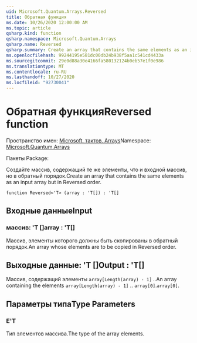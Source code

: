 ```yaml
---
uid: Microsoft.Quantum.Arrays.Reversed
title: Обратная функция
ms.date: 10/26/2020 12:00:00 AM
ms.topic: article
qsharp.kind: function
qsharp.namespace: Microsoft.Quantum.Arrays
qsharp.name: Reversed
qsharp.summary: Create an array that contains the same elements as an input array but in Reversed order.
ms.openlocfilehash: 99244195e581dc00db24b938f5aa1c541cd4433a
ms.sourcegitcommit: 29e0d88a30e4166fa580132124b0eb57e1f0e986
ms.translationtype: MT
ms.contentlocale: ru-RU
ms.lasthandoff: 10/27/2020
ms.locfileid: "92730041"
---
```

# <a name="reversed-function"></a><span data-ttu-id="c48fe-102">Обратная функция</span><span class="sxs-lookup"><span data-stu-id="c48fe-102">Reversed function</span></span>

<span data-ttu-id="c48fe-103">Пространство имен: [Microsoft. тактов. Arrays](xref:Microsoft.Quantum.Arrays)</span><span class="sxs-lookup"><span data-stu-id="c48fe-103">Namespace: [Microsoft.Quantum.Arrays](xref:Microsoft.Quantum.Arrays)</span></span>

<span data-ttu-id="c48fe-104">Пакеты [](https://nuget.org/packages/)</span><span class="sxs-lookup"><span data-stu-id="c48fe-104">Package: [](https://nuget.org/packages/)</span></span>


<span data-ttu-id="c48fe-105">Создайте массив, содержащий те же элементы, что и входной массив, но в обратный порядок.</span><span class="sxs-lookup"><span data-stu-id="c48fe-105">Create an array that contains the same elements as an input array but in Reversed order.</span></span>

```qsharp
function Reversed<'T> (array : 'T[]) : 'T[]
```


## <a name="input"></a><span data-ttu-id="c48fe-106">Входные данные</span><span class="sxs-lookup"><span data-stu-id="c48fe-106">Input</span></span>

### <a name="array--t"></a><span data-ttu-id="c48fe-107">массив: 'T []</span><span class="sxs-lookup"><span data-stu-id="c48fe-107">array : 'T[]</span></span>

<span data-ttu-id="c48fe-108">Массив, элементы которого должны быть скопированы в обратный порядок.</span><span class="sxs-lookup"><span data-stu-id="c48fe-108">An array whose elements are to be copied in Reversed order.</span></span>



## <a name="output--t"></a><span data-ttu-id="c48fe-109">Выходные данные: 'T []</span><span class="sxs-lookup"><span data-stu-id="c48fe-109">Output : 'T[]</span></span>

<span data-ttu-id="c48fe-110">Массив, содержащий элементы `array[Length(array) - 1]` ..</span><span class="sxs-lookup"><span data-stu-id="c48fe-110">An array containing the elements `array[Length(array) - 1]` ..</span></span> <span data-ttu-id="c48fe-111">`array[0]`.</span><span class="sxs-lookup"><span data-stu-id="c48fe-111">`array[0]`.</span></span>

## <a name="type-parameters"></a><span data-ttu-id="c48fe-112">Параметры типа</span><span class="sxs-lookup"><span data-stu-id="c48fe-112">Type Parameters</span></span>

### <a name="t"></a><span data-ttu-id="c48fe-113">Е</span><span class="sxs-lookup"><span data-stu-id="c48fe-113">'T</span></span>

<span data-ttu-id="c48fe-114">Тип элементов массива.</span><span class="sxs-lookup"><span data-stu-id="c48fe-114">The type of the array elements.</span></span>